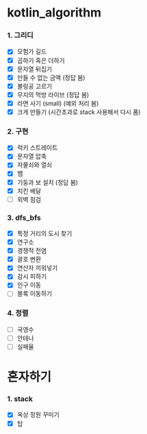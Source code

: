# kotlin_algorithm

### 1. 그리디

- [x] 모험가 길드
- [x] 곱하기 혹은 더하기
- [x] 문자열 뒤집기
- [x] 만들 수 없는 금액 (정답 봄)
- [x] 볼링공 고르기
- [x] 무지의 먹방 라이브 (정답 봄)
- [x] 라면 사기 (small) (예외 처리 봄)
- [x] 크게 만들기 (시간초과로 stack 사용해서 다시 품)

### 2. 구현

- [x] 럭키 스트레이트
- [x] 문자열 압축
- [x] 자물쇠와 열쇠
- [x] 뱀
- [x] 기둥과 보 설치 (정답 봄)
- [x] 치킨 배달
- [ ] 외벽 점검

### 3. dfs_bfs

- [x] 특정 거리의 도시 찾기
- [x] 연구소
- [x] 경쟁적 전염
- [x] 괄호 변환
- [x] 연산자 끼워넣기
- [x] 감시 피하기
- [x] 인구 이동
- [ ] 블록 이동하기

### 4. 정렬

- [ ] 국영수
- [ ] 안테나
- [ ] 실패율

# 혼자하기

### 1. stack

- [x] 옥상 정원 꾸미기
- [x] 탑